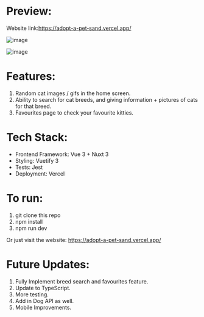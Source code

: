 # Preview:
Website link:https://adopt-a-pet-sand.vercel.app/

![image](https://user-images.githubusercontent.com/59087730/217887478-16e49737-4d53-4d9a-b60b-18b7f4773524.png)

![image](https://user-images.githubusercontent.com/59087730/217887028-492fe822-68d9-4e94-b964-db6f2e3fbf27.png)

# Features:
1. Random cat images / gifs in the home screen.
2. Ability to search for cat breeds, and giving information + pictures of cats for that breed.
3. Favourites page to check your favourite kitties.

# Tech Stack:
- Frontend Framework: Vue 3 + Nuxt 3
- Styling: Vuetify 3
- Tests: Jest
- Deployment: Vercel

# To run:
1. git clone this repo
2. npm install
3. npm run dev

Or just visit the website: https://adopt-a-pet-sand.vercel.app/

# Future Updates:
1. Fully Implement breed search and favourites feature.
2. Update to TypeScript.
3. More testing.
4. Add in Dog API as well.
5. Mobile Improvements.

